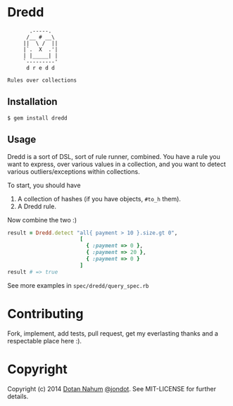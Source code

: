 # Dredd

```
       .-----.
      /__ # __\
     ||  \ /  ||
     |`.  X  .'|
     | |_____| |
     `---------'
      d r e d d

Rules over collections

```

## Installation

```
$ gem install dredd
```

## Usage

Dredd is a sort of DSL, sort of rule runner, combined. 
You have a rule you want to express, over various values in a collection, and you want to detect various outliers/exceptions within collections.


To start, you should have

1. A collection of hashes (if you have objects, `#to_h` them).
2. A Dredd rule.

Now combine the two :)

```ruby
result = Dredd.detect "all{ payment > 10 }.size.gt 0",
                       [
                         { :payment => 0 },
                         { :payment => 20 },
                         { :payment => 0 }
                       ]
result # => true
```

See more examples in `spec/dredd/query_spec.rb`


# Contributing

Fork, implement, add tests, pull request, get my everlasting thanks and a respectable place here :).

# Copyright

Copyright (c) 2014 [Dotan Nahum](http://gplus.to/dotan) [@jondot](http://twitter.com/jondot). See MIT-LICENSE for further details.

